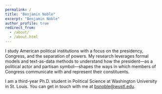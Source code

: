 ```yaml
---
permalink: /
title: "Benjamin Noble"
excerpt: "Benjamin Noble"
author_profile: true
redirect_from: 
  - /about/
  - /about.html
---
```


I study American political institutions with a focus on the presidency, Congress, and the separation of powers. My research leverages formal models and text-as-data methods to understand how the president—as a political actor and partisan symbol—shapes the ways in which members of Congress communicate with and represent their constituents. 

I am a third-year Ph.D. student in Political Science at Washington University in St. Louis. You can get in touch with me at [bsnoble@wustl.edu](mailto:bsnoble@wustl.edu).